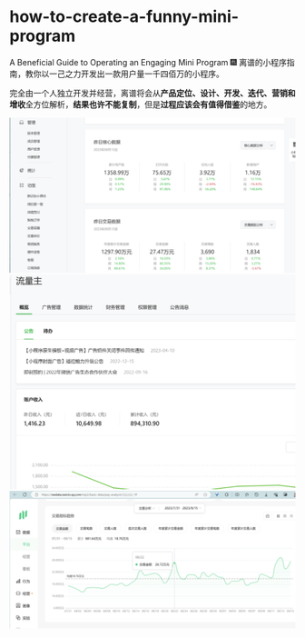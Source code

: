 # how-to-create-a-funny-mini-program

A Beneficial Guide to Operating an Engaging Mini Program 🎆 离谱的小程序指南，教你以一己之力开发出一款用户量一千四佰万的小程序。

完全由一个人独立开发并经营，离谱将会从**产品定位、设计、开发、迭代、营销和增收**全方位解析，**结果也许不能复制**，但是**过程应该会有值得借鉴**的地方。

![千万用户量的小程序](/assets/status.jpg)
![流量主收益](/assets/ad.jpg)
![交易指标趋势](/assets/trend.jpg)
